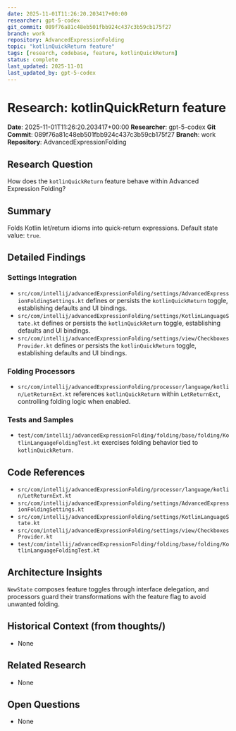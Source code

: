 ```yaml
---
date: 2025-11-01T11:26:20.203417+00:00
researcher: gpt-5-codex
git_commit: 089f76a81c48eb501fbb924c437c3b59cb175f27
branch: work
repository: AdvancedExpressionFolding
topic: "kotlinQuickReturn feature"
tags: [research, codebase, feature, kotlinQuickReturn]
status: complete
last_updated: 2025-11-01
last_updated_by: gpt-5-codex
---
```


# Research: kotlinQuickReturn feature

**Date**: 2025-11-01T11:26:20.203417+00:00
**Researcher**: gpt-5-codex
**Git Commit**: 089f76a81c48eb501fbb924c437c3b59cb175f27
**Branch**: work
**Repository**: AdvancedExpressionFolding

## Research Question
How does the `kotlinQuickReturn` feature behave within Advanced Expression Folding?

## Summary
Folds Kotlin let/return idioms into quick-return expressions. Default state value: `true`.

## Detailed Findings
### Settings Integration
- `src/com/intellij/advancedExpressionFolding/settings/AdvancedExpressionFoldingSettings.kt` defines or persists the `kotlinQuickReturn` toggle, establishing defaults and UI bindings.
- `src/com/intellij/advancedExpressionFolding/settings/KotlinLanguageState.kt` defines or persists the `kotlinQuickReturn` toggle, establishing defaults and UI bindings.
- `src/com/intellij/advancedExpressionFolding/settings/view/CheckboxesProvider.kt` defines or persists the `kotlinQuickReturn` toggle, establishing defaults and UI bindings.

### Folding Processors
- `src/com/intellij/advancedExpressionFolding/processor/language/kotlin/LetReturnExt.kt` references `kotlinQuickReturn` within `LetReturnExt`, controlling folding logic when enabled.

### Tests and Samples
- `test/com/intellij/advancedExpressionFolding/folding/base/folding/KotlinLanguageFoldingTest.kt` exercises folding behavior tied to `kotlinQuickReturn`.

## Code References
- `src/com/intellij/advancedExpressionFolding/processor/language/kotlin/LetReturnExt.kt`
- `src/com/intellij/advancedExpressionFolding/settings/AdvancedExpressionFoldingSettings.kt`
- `src/com/intellij/advancedExpressionFolding/settings/KotlinLanguageState.kt`
- `src/com/intellij/advancedExpressionFolding/settings/view/CheckboxesProvider.kt`
- `test/com/intellij/advancedExpressionFolding/folding/base/folding/KotlinLanguageFoldingTest.kt`

## Architecture Insights
`NewState` composes feature toggles through interface delegation, and processors guard their transformations with the feature flag to avoid unwanted folding.

## Historical Context (from thoughts/)
- None

## Related Research
- None

## Open Questions
- None
